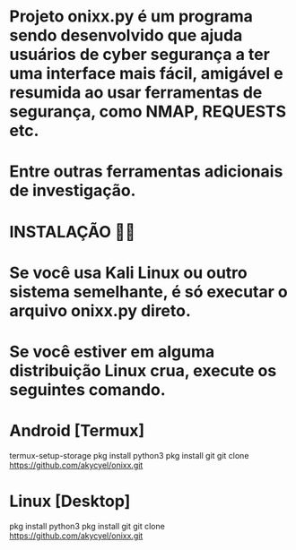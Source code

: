 # Projeto onixx.py é um programa sendo desenvolvido que ajuda usuários de cyber segurança a ter uma interface mais fácil, amigável e resumida ao usar ferramentas de segurança, como NMAP, REQUESTS etc.
# Entre outras ferramentas adicionais de investigação.


# INSTALAÇÃO 🍃📍

# Se você usa Kali Linux ou outro sistema semelhante, é só executar o arquivo onixx.py direto.

# Se você estiver em alguma distribuição Linux crua, execute os seguintes comando.

# Android [Termux]
termux-setup-storage
pkg install python3
pkg install git
git clone https://github.com/akycyel/onixx.git

# Linux [Desktop]
pkg install python3
pkg install git
git clone https://github.com/akycyel/onixx.git
